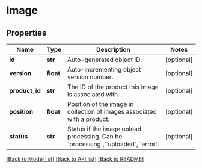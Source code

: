 # Image

## Properties
Name | Type | Description | Notes
------------ | ------------- | ------------- | -------------
**id** | **str** | Auto-generated object ID. | [optional] 
**version** | **float** | Auto-incrementing object version number. | [optional] 
**product_id** | **str** | The ID of the product this image is associated with. | [optional] 
**position** | **float** | Position of the image in collection of images associated with a product. | [optional] 
**status** | **str** | Status if the image upload processing. Can be &#x60;processing&#x60;, &#x60;uploaded&#x60;, &#x60;error&#x60;. | [optional] 

[[Back to Model list]](../README.md#documentation-for-models) [[Back to API list]](../README.md#documentation-for-api-endpoints) [[Back to README]](../README.md)


